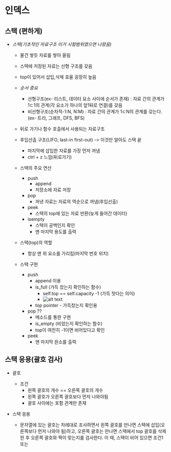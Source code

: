 # 인덱스

## 스택 (편하게)

- *스택(기초적인 자료구조 이거 시험범위였으면 나왔음)*

  - 물건 쌓듯 자료를 쌓아 올림
  - 스택에 저장된 자료는 선형 구조를 갖음
  - top이 있어서 삽입,삭제 효율 굉장히 높음
  - *순서 중요*
    - 선형구조(ex- 리스트, 데이터 요소 사이에 순서가 존재) : 자료 간의 관계가 1ㄷ1의 관계(각 요소가 하나의 앞1뒤로 연결)를 갖음
    - 비선형구조(순차적-1:N, N:M) : 자료 간의 관계가 1ㄷN의 관계를 갖는다.(ex- 트리, 그래프, DFS, BFS)
  - 뒤로 가기나 함수 호출에서 사용되는 자료구조
  - 후입선출 구조(LIFO, last-in first-out) -> 이것만 알아도 스택 끝
    - 마지막에 삽입한 자료를 가장 먼저 꺼냄
    - ctrl + z 느낌(뒤로가기)
  
  - 스택의 주요 연산
    - push
      - append
      - 저장소에 자료 저장
    - pop
      - 꺼낸 자료는 자료의 역순으로 꺼냄(후입선출)
    - peek
      - 스택의 top에 있는 자료 반환(늦게 들어간 데이터)
    - isempty
      - 스택이 공백인지 확인
      - 맨 마지막 용도를 출력
  - 스택(top)의 역할

    - 항상 맨 위 요소를 가리킴(마지막 번호 위치)

  - 스택 구현
    - push
      - append 이용
      - is_full (가득 찼는지 확인하는 함수)
        - self.top == self.capacity -1 (가득 찻다는 의미)
        - ![alt text](image.png)
      - top pointer - 가득찼는지 확인용
    - pop ??
      - 메소드를 통한 구현
      - is_empty (비었는지 확인하는 함수)
      - top이 여전히 -1이면 비어있다고 확인
    - peek
      - 맨 마지막 원소를 출력

## 스택 응용(괄호 검사)

- 괄호

  - 조건
    - 왼쪽 괄호의 개수 == 오른쪽 괄호의 개수
    - 왼쪽 괄호가 오른쪽 괄호보다 먼저 나와야됨
    - 괄호 사이에는 포함 관계만 존재

- 스택 응용
  - 문자열에 있는 괄호는 차례대로 조사하면서 왼쪽 괄호를 만나면 스택에 삽입(오른쪽보다 먼저 나와야 됨)하고, 오른쪽 괄호는 만나면 스택에서 top 괄호를 삭제한 후 오른쪽 괄호와 짝이 맞는지를 검사한다.
    이 때, 스택이 비어 있으면 조건1 또는
